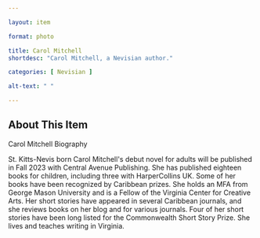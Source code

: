 ```yaml
--- 

layout: item

format: photo 

title: Carol Mitchell
shortdesc: "Carol Mitchell, a Nevisian author."

categories: [ Nevisian ] 

alt-text: " "

--- 
```


## About This Item 

Carol Mitchell  Biography

St. Kitts-Nevis born Carol Mitchell's debut novel for adults will be published in Fall 2023 with Central Avenue Publishing. She has published eighteen books for children, including three with HarperCollins UK. Some of her books have been recognized by Caribbean prizes. She holds an MFA from George Mason University and is a Fellow of the Virginia Center for Creative Arts. Her short stories have appeared in several Caribbean journals, and she reviews books on her blog and for various journals. Four of her short stories have been long listed for the Commonwealth Short Story Prize. She lives and teaches writing in Virginia.
